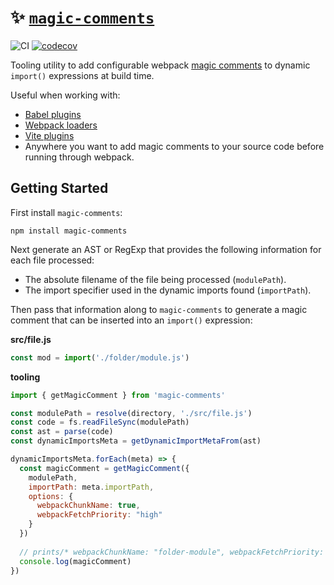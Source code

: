 # ✨ [`magic-comments`](https://www.npmjs.com/package/magic-comments)

![CI](https://github.com/morganney/magic-comments/actions/workflows/ci.yml/badge.svg)
[![codecov](https://codecov.io/gh/morganney/magic-comments/branch/main/graph/badge.svg?token=5O23HMHBKG)](https://codecov.io/gh/morganney/magic-comments)

Tooling utility to add configurable webpack [magic comments](https://webpack.js.org/api/module-methods/#magic-comments) to dynamic `import()` expressions at build time.

Useful when working with:

* [Babel plugins](https://babeljs.io/docs/plugins)
* [Webpack loaders](https://webpack.js.org/loaders/)
* [Vite plugins](https://vitejs.dev/guide/api-plugin.html)
* Anywhere you want to add magic comments to your source code before running through webpack.

## Getting Started

First install `magic-comments`:

```
npm install magic-comments
```

Next generate an AST or RegExp that provides the following information for each file processed:

* The absolute filename of the file being processed (`modulePath`).
* The import specifier used in the dynamic imports found (`importPath`).

Then pass that information along to `magic-comments` to generate a magic comment that can be inserted into an `import()` expression:

**src/file.js**

```js
const mod = import('./folder/module.js')
```

**tooling**
```js
import { getMagicComment } from 'magic-comments'

const modulePath = resolve(directory, './src/file.js')
const code = fs.readFileSync(modulePath)
const ast = parse(code)
const dynamicImportsMeta = getDynamicImportMetaFrom(ast)

dynamicImportsMeta.forEach(meta) => {
  const magicComment = getMagicComment({
    modulePath,
    importPath: meta.importPath,
    options: {
      webpackChunkName: true,
      webpackFetchPriority: "high"
    }
  })
  
  // prints/* webpackChunkName: "folder-module", webpackFetchPriority: "high" */
  console.log(magicComment)
})
```
